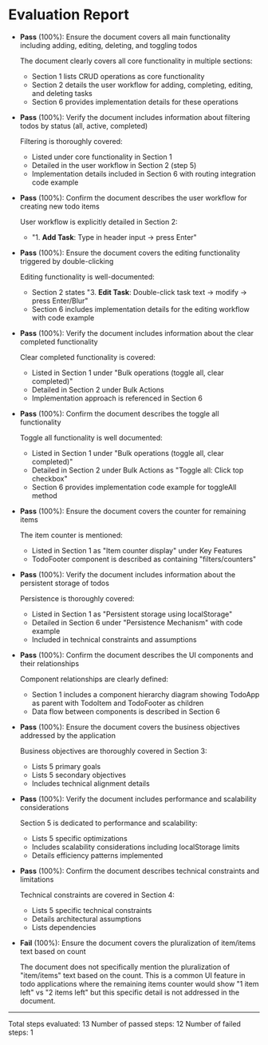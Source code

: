 # Evaluation Report

- **Pass** (100%): Ensure the document covers all main functionality including adding, editing, deleting, and toggling todos
  
  The document clearly covers all core functionality in multiple sections:
  - Section 1 lists CRUD operations as core functionality
  - Section 2 details the user workflow for adding, completing, editing, and deleting tasks
  - Section 6 provides implementation details for these operations

- **Pass** (100%): Verify the document includes information about filtering todos by status (all, active, completed)
  
  Filtering is thoroughly covered:
  - Listed under core functionality in Section 1
  - Detailed in the user workflow in Section 2 (step 5)
  - Implementation details included in Section 6 with routing integration code example

- **Pass** (100%): Confirm the document describes the user workflow for creating new todo items
  
  User workflow is explicitly detailed in Section 2:
  - "1. **Add Task**: Type in header input → press Enter"

- **Pass** (100%): Ensure the document covers the editing functionality triggered by double-clicking
  
  Editing functionality is well-documented:
  - Section 2 states "3. **Edit Task**: Double-click task text → modify → press Enter/Blur"
  - Section 6 includes implementation details for the editing workflow with code example

- **Pass** (100%): Verify the document includes information about the clear completed functionality
  
  Clear completed functionality is covered:
  - Listed in Section 1 under "Bulk operations (toggle all, clear completed)"
  - Detailed in Section 2 under Bulk Actions
  - Implementation approach is referenced in Section 6

- **Pass** (100%): Confirm the document describes the toggle all functionality
  
  Toggle all functionality is well documented:
  - Listed in Section 1 under "Bulk operations (toggle all, clear completed)"
  - Detailed in Section 2 under Bulk Actions as "Toggle all: Click top checkbox"
  - Section 6 provides implementation code example for toggleAll method

- **Pass** (100%): Ensure the document covers the counter for remaining items
  
  The item counter is mentioned:
  - Listed in Section 1 as "Item counter display" under Key Features
  - TodoFooter component is described as containing "filters/counters"

- **Pass** (100%): Verify the document includes information about the persistent storage of todos
  
  Persistence is thoroughly covered:
  - Listed in Section 1 as "Persistent storage using localStorage"
  - Detailed in Section 6 under "Persistence Mechanism" with code example
  - Included in technical constraints and assumptions

- **Pass** (100%): Confirm the document describes the UI components and their relationships
  
  Component relationships are clearly defined:
  - Section 1 includes a component hierarchy diagram showing TodoApp as parent with TodoItem and TodoFooter as children
  - Data flow between components is described in Section 6

- **Pass** (100%): Ensure the document covers the business objectives addressed by the application
  
  Business objectives are thoroughly covered in Section 3:
  - Lists 5 primary goals
  - Lists 5 secondary objectives
  - Includes technical alignment details

- **Pass** (100%): Verify the document includes performance and scalability considerations
  
  Section 5 is dedicated to performance and scalability:
  - Lists 5 specific optimizations
  - Includes scalability considerations including localStorage limits
  - Details efficiency patterns implemented

- **Pass** (100%): Confirm the document describes technical constraints and limitations
  
  Technical constraints are covered in Section 4:
  - Lists 5 specific technical constraints
  - Details architectural assumptions
  - Lists dependencies

- **Fail** (100%): Ensure the document covers the pluralization of item/items text based on count
  
  The document does not specifically mention the pluralization of "item/items" text based on the count. This is a common UI feature in todo applications where the remaining items counter would show "1 item left" vs "2 items left" but this specific detail is not addressed in the document.

---

Total steps evaluated: 13
Number of passed steps: 12
Number of failed steps: 1